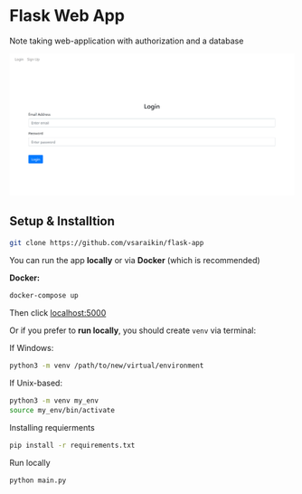 # Flask Web App

Note taking web-application with authorization and a database 

![Alt text](app/examples/example.png?raw=true "Login page screen")


## Setup & Installtion



```bash
git clone https://github.com/vsaraikin/flask-app
```

You can run the app <b>locally</b> or via <b>Docker</b> (which is recommended)

<b>Docker:</b>

```bash
docker-compose up
```

Then click [localhost:5000](http://localhost:5000)

Or if you prefer to <b>run locally</b>, you should create ```venv``` via terminal:

If Windows:

```bash
python3 -m venv /path/to/new/virtual/environment
```

If Unix-based:

```bash
python3 -m venv my_env
source my_env/bin/activate
```

Installing requierments
```bash
pip install -r requirements.txt
```

Run locally
```bash
python main.py
```
